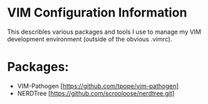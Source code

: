 VIM Configuration Information
=============================

This describles various packages and tools I use to manage my VIM development environment (outside of the obvious .vimrc).

Packages:
=========
* VIM-Pathogen [https://github.com/tpope/vim-pathogen]
* NERDTree [https://github.com/scrooloose/nerdtree.git]
